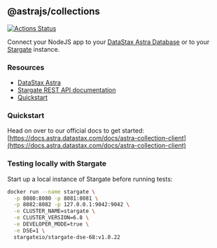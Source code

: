 ## @astrajs/collections

[![Actions Status](https://github.com/kidrecursive/astrajs/workflows/Tests/badge.svg)](https://github.com/kidrecursive/astrajs/actions) 

Connect your NodeJS app to your [DataStax Astra Database](https://astra.datastax.com) or to your [Stargate](https://stargate.io/) instance.

### Resources
- [DataStax Astra](https://astra.datastax.com)
- [Stargate REST API documentation](https://stargate.io/)
- [Quickstart](https://docs.astra.datastax.com/docs/astra-collection-client)

### Quickstart
Head on over to our official docs to get started: [https://docs.astra.datastax.com/docs/astra-collection-client](https://docs.astra.datastax.com/docs/astra-collection-client)

### Testing locally with Stargate
Start up a local instance of Stargate before running tests:
```sh
docker run --name stargate \
  -p 8080:8080 -p 8081:8081 \
  -p 8082:8082 -p 127.0.0.1:9042:9042 \
  -e CLUSTER_NAME=stargate \
  -e CLUSTER_VERSION=6.8 \
  -e DEVELOPER_MODE=true \
  -e DSE=1 \
  stargateio/stargate-dse-68:v1.0.22
```